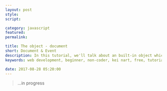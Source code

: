 ```yaml
---
layout: post
style:
script:

category: javascript
featured:
permalink:

title: The object - document
short: Document & Event
description: In this tutorial, we'll talk about an built-in object which allows manipulating HTML document; <br>And get to know how to make our webpages become interactive. <br>Let's get to know the object - document.
keywords: web development, beginner, non-coder, kei nart, free, tutorial, coding, programming, code nart, javascript, object, dom, document object model, document, node, bom, browser object model, window

date: 2017-08-28 05:20:00
---
```


> ...in progress
